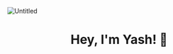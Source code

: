![Untitled](https://user-images.githubusercontent.com/42903859/139831283-9d0e0c59-4190-48bb-9b37-6c0a662ffe1d.gif)

<h1 align = "center"> Hey, I'm Yash! 👋 </h1>

<!--
**yashtazor/yashtazor** is a ✨ _special_ ✨ repository because its `README.md` (this file) appears on your GitHub profile.

Here are some ideas to get you started:

- 🔭 I’m currently working on ...
- 🌱 I’m currently learning ...
- 👯 I’m looking to collaborate on ...
- 🤔 I’m looking for help with ...
- 💬 Ask me about ...
- 📫 How to reach me: ...
- 😄 Pronouns: ...
- ⚡ Fun fact: ...
-->
